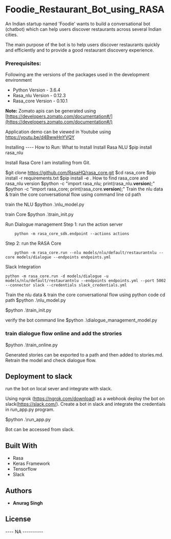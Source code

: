 # Foodie_Restaurant_Bot_using_RASA

An Indian startup named 'Foodie' wants to build a conversational bot (chatbot) which can help users discover restaurants across several Indian cities.

The main purpose of the bot is to help users discover restaurants quickly and efficiently and to provide a good restaurant discovery experience.

### Prerequisites:
Following are the versions of the packages used in the development environment

* Python Version		-  3.6.4
* Rasa_nlu Version 	- 0.12.3
* Rasa_core Version 	- 0.10.1

**Note:**
Zomato apis can be generated using [https://developers.zomato.com/documentation#/](https://developers.zomato.com/documentation#/)

Application demo can be viewed in Youtube using https://youtu.be/d4BwwHnYVQY


Installing ---- How to Run:
What to Install
Install Rasa NLU
$pip install rasa_nlu

Install Rasa Core
I am installing from Git.


$git clone https://github.com/RasaHQ/rasa_core.git
$cd rasa_core
$pip install -r requirements.txt
$pip install -e .
How to find rasa_core and rasa_nlu version
$python -c "import rasa_nlu; print(rasa_nlu.__version__);"
$python -c "import rasa_core; print(rasa_core.__version__);"
Train the nlu data & train the core conversational flow using command line
cd path

train the NLU
$python .\nlu_model.py

train Core
$python .\train_init.py

Run Dialogue management
Step 1: run the action server
```
	python -m rasa_core_sdk.endpoint --actions actions
```
Step 2: run the RASA Core
```
	python -m rasa_core.run --nlu models/nlu/default/restaurantnlu --core models/dialogue --endpoints endpoints.yml
```
Slack Integration
```
python -m rasa_core.run -d models/dialogue -u models/nlu/default/restaurantnlu --endpoints endpoints.yml --port 5002 --connector slack --credentials slack_credentials.yml
```
Train the nlu data & train the core conversational flow using python code
cd path $python .\nlu_model.py

$python .\train_init.py

verify the bot command line
$python .\dialogue_management_model.py


### train dialogue flow online and add the strories

$python .\train_online.py

Generated stories can be exported to a path and then added to stories.md. Retrain the model and check dialogue flow.


## Deployment to slack

run the bot on local sever and integrate with slack.

Using ngrok (https://ngrok.com/download) as a webhook deploy the bot on slack(https://slack.com/). Create a bot in slack and integrate the credentials in run_app.py program.

$python .\run_app.py  

Bot can be accessed from slack. 

 

## Built With

* Rasa
* Keras Framework
* Tensorflow
* Slack


## Authors

* **Anurag Singh**

## License

 ---- NA ----------
